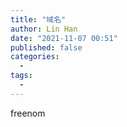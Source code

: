 ```yaml
---
title: "域名"
author: Lin Han
date: "2021-11-07 00:51"
published: false
categories:
  -
tags:
  -
---
```


freenom
